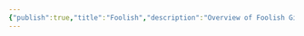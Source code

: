```yaml
---
{"publish":true,"title":"Foolish","description":"Overview of Foolish Gifts tag.","created":"2024-04-11T17:57:42.865+02:00","modified":"2024-10-04T00:24:56.628+02:00","cssclasses":"mado-heading"}
---
```



